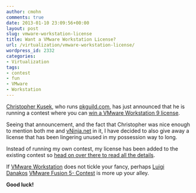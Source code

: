 ```yaml
---
author: cmohn
comments: true
date: 2013-01-10 23:09:56+00:00
layout: post
slug: vmware-workstation-license
title: Want a VMware Workstation License?
url: /virtualization/vmware-workstation-license/
wordpress_id: 2332
categories:
- Virtualization
tags:
- contest
- fun
- VMware
- Workstation
---
```


[Christopher Kusek](http://twitter.com/cxi), who runs [pkguild.com](http://pkguild.com), has just announced that he is running a contest where you can [win a VMware Workstation 9 license](http://www.pkguild.com/2013/01/win-a-free-copy-of-vmware-workstation-9-andor-fusion-contests-ends-jan31/).

Seeing that announcement, and the fact that Christopher was nice enough to mention both me and [vNinja.net](http://vNinja.net) in it, I have decided to also give away a license that has been lingering unused in my possession way to long.

Instead of running my own contest, my license has been added to the existing contest so [head on over there to read all the details](http://www.pkguild.com/2013/01/win-a-free-copy-of-vmware-workstation-9-andor-fusion-contests-ends-jan31/).

If [VMware Workstation](http://www.vmware.com/products/workstation/overview.html) does not tickle your fancy, perhaps [Luigi Danakos](http://twitter.com/nerdblurt) [VMware Fusion 5- Contest](http://www.pkguild.com/2013/01/win-a-free-copy-of-vmware-workstation-9-andor-fusion-contests-ends-jan31/) is more up your alley.

**Good luck!**
